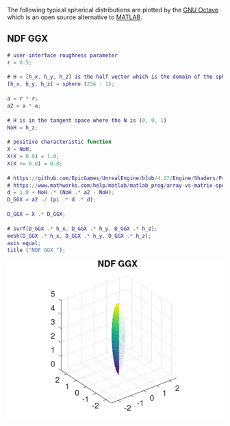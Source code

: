 The following typical spherical distributions are plotted by the [GNU Octave](http://www.octave.org) which is an open source alternative to [MATLAB](https://www.mathworks.com/help/matlab/index.html).  

## NDF GGX

```MATLAB
# user-interface roughness parameter
r = 0.5;

# H = [h_x, h_y, h_z] is the half vector which is the domain of the spherical distribution
[h_x, h_y, h_z] = sphere (256 - 1);

a = r * r;
a2 = a * a;

# H is in the tangent space where the N is (0, 0, 1)
NoH = h_z;

# positive characteristic function
X = NoH;
X(X > 0.0) = 1.0;
X(X <= 0.0) = 0.0;

# https://github.com/EpicGames/UnrealEngine/blob/4.27/Engine/Shaders/Private/BRDF.ush#L318
# https://www.mathworks.com/help/matlab/matlab_prog/array-vs-matrix-operations.html
d = 1.0 + NoH .* (NoH .* a2 - NoH);
D_GGX = a2 ./ (pi .* d .* d);

D_GGX = X .* D_GGX;

# surf(D_GGX .* h_x, D_GGX .* h_y, D_GGX .* h_z);
mesh(D_GGX .* h_x, D_GGX .* h_y, D_GGX .* h_z);
axis equal;
title ("NDF GGX ");
```  

![](NDF-GGX.png)